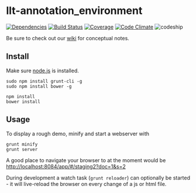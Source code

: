 # llt-annotation_environment

[![Dependencies](http://allthebadges.io/latin-language-toolkit/llt-annotation_environment/gemnasium.png)](http://allthebadges.io/latin-language-toolkit/llt-annotation_environment/gemnasium)
[![Build Status](http://allthebadges.io/latin-language-toolkit/llt-annotation_environment/travis.png)](http://allthebadges.io/latin-language-toolkit/llt-annotation_environment/travis)
[![Coverage](http://allthebadges.io/latin-language-toolkit/llt-annotation_environment/coveralls.png)](http://allthebadges.io/latin-language-toolkit/llt-annotation_environment/coveralls)
[![Code Climate](http://allthebadges.io/latin-language-toolkit/llt-annotation_environment/code_climate.png)](http://allthebadges.io/latin-language-toolkit/llt-annotation_environment/code_climate)
![codeship](https://www.codeship.io/projects/1fbcf7f0-b01d-0131-a029-52deea7632c1/status)


Be sure to check out our [wiki](https://github.com/latin-language-toolkit/llt-annotation_environment/wiki) for conceptual notes.

## Install

Make sure [node.js](http://nodejs.org) is installed.

```
sudo npm install grunt-cli -g
sudo npm install bower -g

npm install
bower install
```

## Usage

To display a rough demo, minify and start a webserver with

```
grunt minify
grunt server
```
A good place to navigate your browser to at the moment would be [http://localhost:8084/app/#/staging2?doc=1&s=2](http://localhost:8084/app/#/staging2?doc=1&s=2)


During development a watch task (`grunt reloader`) can optionally be
started - it will live-reload the browser on every change of a js or
html file. 
